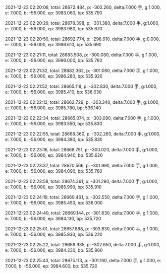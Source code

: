 2021-12-23 02:20:08, total: 28672.484, p: -303.260, delta:7.000 手, g:1.000, e: 7.000, b: -56.000, ep: 3983.060, bp: 535.790

2021-12-23 02:20:29, total: 28678.398, p: -301.380, delta:7.000 手, g:1.000, e: 7.000, b: -56.000, ep: 3983.980, bp: 535.670

2021-12-23 02:20:50, total: 28692.774, p: -298.910, delta:7.000 手, g:0.000, e: 7.000, b: -56.000, ep: 3986.610, bp: 535.690

2021-12-23 02:21:11, total: 28683.508, p: -300.080, delta:7.000 手, g:1.000, e: 7.000, b: -56.000, ep: 3986.000, bp: 535.760

2021-12-23 02:21:32, total: 28682.362, p: -301.080, delta:7.000 手, g:1.000, e: 7.000, b: -56.000, ep: 3986.280, bp: 535.920

2021-12-23 02:21:52, total: 28665.118, p: -302.830, delta:7.000 手, g:1.000, e: 7.000, b: -56.000, ep: 3985.410, bp: 536.030

2021-12-23 02:22:13, total: 28662.729, p: -303.340, delta:7.000 手, g:1.000, e: 7.000, b: -56.000, ep: 3985.780, bp: 536.140

2021-12-23 02:22:34, total: 28665.074, p: -303.090, delta:7.000 手, g:1.000, e: 7.000, b: -56.000, ep: 3983.550, bp: 535.830

2021-12-23 02:22:55, total: 28668.360, p: -302.260, delta:7.000 手, g:1.000, e: 7.000, b: -56.000, ep: 3984.380, bp: 535.830

2021-12-23 02:23:16, total: 28668.751, p: -300.020, delta:7.000 手, g:1.000, e: 7.000, b: -56.000, ep: 3984.940, bp: 535.620

2021-12-23 02:23:37, total: 28670.566, p: -301.990, delta:7.000 手, g:1.000, e: 7.000, b: -56.000, ep: 3984.090, bp: 535.760

2021-12-23 02:23:58, total: 28674.361, p: -301.290, delta:7.000 手, g:1.000, e: 7.000, b: -56.000, ep: 3985.990, bp: 535.910

2021-12-23 02:24:19, total: 28669.461, p: -302.550, delta:7.000 手, g:1.000, e: 7.000, b: -56.000, ep: 3985.450, bp: 536.000

2021-12-23 02:24:40, total: 28669.144, p: -301.630, delta:7.000 手, g:1.000, e: 7.000, b: -56.000, ep: 3984.130, bp: 535.720

2021-12-23 02:25:01, total: 28657.888, p: -303.830, delta:7.000 手, g:1.000, e: 7.000, b: -56.000, ep: 3985.930, bp: 536.220

2021-12-23 02:25:22, total: 28669.935, p: -302.650, delta:7.000 手, g:1.000, e: 7.000, b: -56.000, ep: 3984.230, bp: 535.860

2021-12-23 02:25:43, total: 28675.113, p: -301.160, delta:7.000 手, g:1.000, e: 7.000, b: -56.000, ep: 3984.600, bp: 535.720